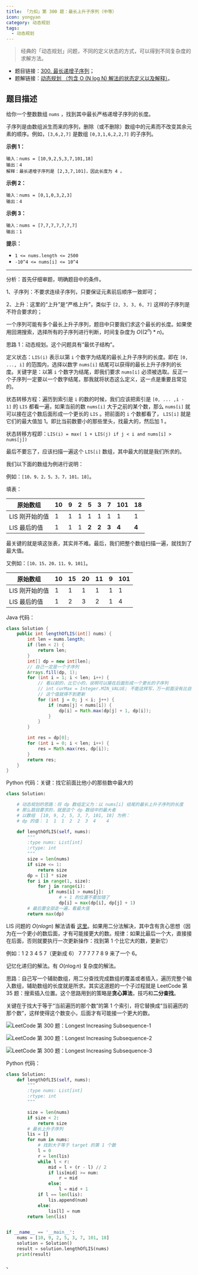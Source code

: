 ```yaml
---
title: 「力扣」第 300 题：最长上升子序列（中等）
icon: yongyan
category: 动态规划
tags:
  - 动态规划
---
```


> 经典的「动态规划」问题，不同的定义状态的方式，可以得到不同复杂度的求解方法。

- 题目链接：[300. 最长递增子序列](https://leetcode-cn.com/problems/longest-increasing-subsequence/)；
- 题解链接：[动态规划 （包含 O (N log N) 解法的状态定义以及解释）](https://leetcode-cn.com/problems/longest-increasing-subsequence/solution/dong-tai-gui-hua-er-fen-cha-zhao-tan-xin-suan-fa-p/)。

## 题目描述

给你一个整数数组 `nums` ，找到其中最长严格递增子序列的长度。

子序列是由数组派生而来的序列，删除（或不删除）数组中的元素而不改变其余元素的顺序。例如，`[3,6,2,7]` 是数组 `[0,3,1,6,2,2,7]` 的子序列。

**示例 1：**

```
输入：nums = [10,9,2,5,3,7,101,18]
输出：4
解释：最长递增子序列是 [2,3,7,101]，因此长度为 4 。
```

**示例 2：**

```
输入：nums = [0,1,0,3,2,3]
输出：4
```

**示例 3：**

```
输入：nums = [7,7,7,7,7,7,7]
输出：1
```

**提示：**

- `1 <= nums.length <= 2500`
- `-10^4 <= nums[i] <= 10^4`

---

分析：首先仔细审题，明确题目中的条件。

1、子序列：不要求连续子序列，只要保证元素前后顺序一致即可；

2、上升：这里的“上升”是“严格上升”，类似于 `[2, 3, 3, 6, 7]` 这样的子序列是不符合要求的；

一个序列可能有多个最长上升子序列，题目中只要我们求这个最长的长度。如果使用回溯搜索，选择所有的子序列进行判断，时间复杂度为 $O( (2^n) * n )$。

思路 1：动态规划。这个问题具有“最优子结构”。

定义状态：`LIS(i)` 表示以第 `i` 个数字为结尾的最长上升子序列的长度。即在 `[0, ..., i]` 的范围内，选择以数字 `nums[i]` 结尾可以获得的最长上升子序列的长度。关键字是：以第 `i` 个数字为结尾，即我们要求 `nums[i]` 必须被选取。反正一个子序列一定要以一个数字结尾，那我就将状态这么定义，这一点是重要且常见的。

状态转移方程：遍历到索引是 `i` 的数的时候，我们应该把索引是 `[0, ... ,i - 1]` 的 `LIS` 都看一遍，如果当前的数 `nums[i]` 大于之前的某个数，那么 `nums[i]` 就可以接在这个数后面形成一个更长的 `LIS` 。把前面的 `i` 个数都看了， `LIS[i]` 就是它们的最大值加 $1$。即比当前数要小的那些里头，找最大的，然后加 $1$ 。

状态转移方程即：`LIS(i) = max( 1 + LIS(j) if j < i and nums[i] > nums[j])`

最后不要忘了，应该扫描一遍这个 `LIS[i]` 数组，其中最大的就是我们所求的。

我们以下面的数组为例进行说明：

例如：`[10，9，2，5，3，7，101，18]`。

填表：

| 原始数组       | 10  | 9   | 2   | 5     | 3     | 7     | 101   | 18    |
| -------------- | --- | --- | --- | ----- | ----- | ----- | ----- | ----- |
| LIS 刚开始的值 | 1   | 1   | 1   | 1     | 1     | 1     | 1     | 1     |
| LIS 最后的值   | 1   | 1   | 1   | **2** | **2** | **3** | **4** | **4** |

最关键的就是填这张表，其实并不难。最后，我们把整个数组扫描一遍，就找到了最大值。

又例如：`[10，15，20，11，9，101]`。

| 原始数组       | 10  | 15  | 20  | 11  | 9   | 101 |
| -------------- | --- | --- | --- | --- | --- | --- |
| LIS 刚开始的值 | 1   | 1   | 1   | 1   | 1   | 1   |
| LIS 最后的值   | 1   | 2   | 3   | 2   | 1   | 4   |

Java 代码：

```java
class Solution {
    public int lengthOfLIS(int[] nums) {
        int len = nums.length;
        if (len < 2) {
            return len;
        }
        int[] dp = new int[len];
        // 自己一定是一个子序列
        Arrays.fill(dp, 1);
        for (int i = 1; i < len; i++) {
            // 看以前的，比它小的，说明可以接在后面形成一个更长的子序列
            // int curMax = Integer.MIN_VALUE; 不能这样写，万一前面没有比自己小的，
            // 这个值就得不到更新
            for (int j = 0; j < i; j++) {
                if (nums[j] < nums[i]) {
                    dp[i] = Math.max(dp[j] + 1, dp[i]);
                }
            }
        }

        int res = dp[0];
        for (int i = 0; i < len; i++) {
            res = Math.max(res, dp[i]);
        }
        return res;
    }
}
```

Python 代码：关键：找它前面比他小的那些数中最大的

```python
class Solution:

    # 动态规划的思路：将 dp 数组定义为：以 nums[i] 结尾的最长上升子序列的长度
    # 那么题目要求的，就是这个 dp 数组中的最大者
    # 以数组  [10, 9, 2, 5, 3, 7, 101, 18] 为例：
    # dp 的值： 1  1  1  2  2  3  4    4

    def lengthOfLIS(self, nums):
        """
        :type nums: List[int]
        :rtype: int
        """
        size = len(nums)
        if size <= 1:
            return size
        dp = [1] * size
        for i in range(1, size):
            for j in range(i):
                if nums[i] > nums[j]:
                    # + 1 的位置不要加错了
                    dp[i] = max(dp[i], dp[j] + 1)
        # 最后要全部走一遍，看最大值
        return max(dp)
```

LIS 问题的 $O(nlogn)$ 解法请看 [这里](https://liweiwei1419.github.io/leetcode-solution/leetcode-0300-longest-increasing-subsequence/)。如果用二分法解决，其中含有贪心思想（因为在一个更小的数后面，才有可能接更大的数。规律：如果比最后一个大，直接接在后面，否则就要执行一次更新操作：找到第 1 个比它大的数，更新它）

例如：1 2 3 4 5 7（更新成 6） 7 7 7 7 7 8 9 来了一个 6。

记忆化递归的解法。有 $O(n \log n)$ 复杂度的解法。

思路：自己写一个辅助数组，用二分查找完成数组的覆盖或者插入，遍历完整个输入数组，辅助数组的长度就是所求。其实这道题的一个子过程就是 LeetCode 第 35 题：搜索插入位置。这个思路用到的策略是**贪心算法**，技巧和**二分查找**。

关键在于找大于等于“当前遍历的那个数”的第 1 个索引，将它替换成“当前遍历的那个数”，这样使得这个数变小，后面才有可能接一个更大的数。

![LeetCode 第 300 题：Longest Increasing Subsequence-1](https://liweiwei1419.gitee.io/images/leetcode-solution/300-1.jpg)

![LeetCode 第 300 题：Longest Increasing Subsequence-2](https://liweiwei1419.gitee.io/images/leetcode-solution/300-2.jpg)

![LeetCode 第 300 题：Longest Increasing Subsequence-3](https://liweiwei1419.gitee.io/images/leetcode-solution/300-3.jpg)

Python 代码：

```python
class Solution:
    def lengthOfLIS(self, nums):
        """
        :type nums: List[int]
        :rtype: int
        """

        size = len(nums)
        if size < 2:
            return size
        # 最长上升子序列
        lis = []
        for num in nums:
            # 找到大于等于 target 的第 1 个数
            l = 0
            r = len(lis)
            while l < r:
                mid = l + (r - l) // 2
                if lis[mid] >= num:
                    r = mid
                else:
                    l = mid + 1
            if l == len(lis):
                lis.append(num)
            else:
                lis[l] = num
        return len(lis)


if __name__ == '__main__':
    nums = [10, 9, 2, 5, 3, 7, 101, 18]
    solution = Solution()
    result = solution.lengthOfLIS(nums)
    print(result)
```

、
